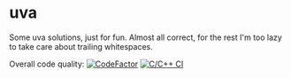 # uva
Some uva solutions, just for fun. Almost all correct, for the rest I'm too lazy to take care about trailing whitespaces.

Overall code quality: [![CodeFactor](https://www.codefactor.io/repository/github/azakrytnoi/uva/badge/develop)](https://www.codefactor.io/repository/github/azakrytnoi/uva/overview/develop)
[![C/C++ CI](https://github.com/azakrytnoi/uva/actions/workflows/c-cpp.yml/badge.svg)](https://github.com/azakrytnoi/uva/actions/workflows/c-cpp.yml)
